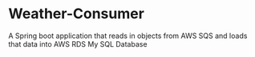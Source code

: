# Weather-Consumer
A Spring boot application that reads in objects from AWS SQS and loads that data into AWS RDS My SQL Database
